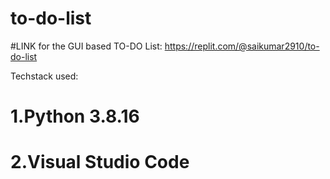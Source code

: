 # to-do-list

#LINK for the GUI based TO-DO List:
https://replit.com/@saikumar2910/to-do-list


Techstack used:
# 1.Python 3.8.16
# 2.Visual Studio Code
